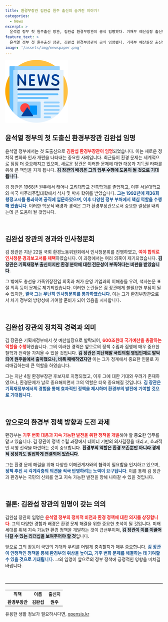 ```yaml
---
title: 환경부장관 김완섭 원주 출신의 숨겨진 이야기!
categories:
  - News
excerpt: >
  윤석열 정부 첫 원주출신 장관, 김완섭 환경부장관이 공식 임명됐다. 기재부 예산실장 출신인 그는 논란 속에서도 인사청문회를 통과하며 새로운 환경 정책을 이끌게 된다.
feature_text: >
  윤석열 정부 첫 원주출신 장관, 김완섭 환경부장관이 공식 임명됐다. 기재부 예산실장 출신인 그는 논란 속에서도 인사청문회를 통과하며 새로운 환경 정책을 이끌게 된다.
image: '/assets/img/newspaper.png'
---
```


<p><img src="/assets/img/newspaper.png" alt="kimp 속보" /></p>

<h2 data-ke-size="size26">윤석열 정부의 첫 도출신 환경부장관 김완섭 임명</h2>

<p data-ke-size="size16">윤석열 정부에서는 첫 도출신으로 <b><span style="color: #ee2323;">김완섭 환경부장관이 임명</span></b>되었습니다. 이는 새로운 정치적 변화와 인사 개편을 나타내는 중요한 사례입니다. 최근들어 환경 문제는 세계적으로 점점 더 중요해지고 있으며, 새로운 장관은 이러한 문제에 대한 대응과 기득권 타파를 위해 큰 책임을 지게 됩니다. <b><span style="background-color: #21538527;">김 장관의 배경은 그의 업무 수행에 도움이 될 것으로 기대됩니다</span></b>.</p>

<p data-ke-size="size16">김 장관은 1968년 원주에서 태어나 고려대학교 건축학과를 졸업하고, 이후 서울대학교와 미국 미주리주립대학에서 석사 및 박사 학위를 받았습니다. <b><span style="color: #1a5490;">그는 1992년에 제36회 행정고시를 통과하여 공직에 입문하였으며, 이후 다양한 정부 부처에서 핵심 역할을 수행해 왔습니다</span></b>. 이러한 학문적 배경과 경력은 그가 환경부장관으로서 중요한 결정을 내리는데 큰 도움이 될 것입니다.</p>

<p data-ke-size="size16">&nbsp;</p>

<h2 data-ke-size="size26">김완섭 장관의 경과와 인사청문회</h2>

<p data-ke-size="size16">김 장관은 지난 22일 국회 환경노동위원회에서 인사청문회를 진행하였고, <b><span style="color: #ee2323;">여야 합의로 인사청문 경과보고서를 채택</span></b>하였습니다. 이 과정에서는 여러 의혹이 제기되었습니다. <b><span style="background-color: #21538527;">김 장관은 기획재정부 출신이지만 환경 분야에 대한 전문성이 부족하다는 비판을 받았습니다</span></b>.</p>

<p data-ke-size="size16">그 밖에도 총선용 가족위장전입 의혹과 처가 운영 기업과의 이해충돌 우려, 석사논문 표절 의혹 등이 문제로 제기되었습니다. 이러한 논란들은 김 장관에게 불필요한 부담이 될 수 있지만, <b><span style="color: #1a5490;">결국 그는 무난히 인사청문회를 통과하였습니다</span></b>. 이는 그가 환경부장관으로서 차기 정부의 방향성에 기여할 준비가 되어 있음을 시사합니다.</p>

<p data-ke-size="size16">&nbsp;</p>

<h2 data-ke-size="size26">김완섭 장관의 정치적 경력과 의미</h2>

<p data-ke-size="size16">김 장관은 기획재정부에서 첫 예산실장으로 발탁되어, <b><span style="color: #ee2323;">600조원대 국가예산을 총괄하는 역할을 수행</span></b>하였습니다. 그의 이러한 경력은 앞으로의 정책 수립과 집행에 매우 중요한 철학과 전략을 가져올 수 있을 것입니다. <b><span style="background-color: #21538527;">김 장관은 지난해말 국민의힘 영입인재로 발탁되어 원주을에서 출마했으나, 비록 패배하였지만</span></b> 이는 그가 정계에서 중요한 인물로 자리매김하는데 큰 역할을 하였습니다.</p>

<p data-ke-size="size16">그는 지난 4일 환경부장관 후보자로 지명되었고, 이후 그에 대한 기대와 우려가 존재하였으나, 환경문제가 날로 중요해지면서 그의 역할은 더욱 중요해질 것입니다. <b><span style="color: #1a5490;">김 장관은 기획재정부에서의 경험을 통해 효과적인 정책을 제시하며 환경부의 발전에 기여할 것으로 기대됩니다</span></b>.</p>

<p data-ke-size="size16">&nbsp;</p>

<h2 data-ke-size="size26">앞으로의 환경부 정책 방향과 도전 과제</h2>

<p data-ke-size="size16">환경부는 <b><span style="color: #ee2323;">기후 변화 대응과 지속 가능한 발전을 위한 정책을 개발</span></b>해야 할 중요한 임무를 맡고 있습니다. 김 장관이 정책 수립 과정에서 데이터 기반의 의사결정을 내리고, 효과적인 시행 전략을 마련하는 것이 중요합니다. <b><span style="background-color: #21538527;">환경부의 역할은 환경 보존뿐만 아니라 경제적 성장과도 밀접하게 연결되어 있습니다</span></b>.</p>

<p data-ke-size="size16">그는 환경 문제 해결을 위해 다양한 이해관계자와의 협력이 필요함을 인지하고 있으며, <b><span style="color: #1a5490;">정책 추진 시 각계각층의 의견을 적극 반영하려는 노력이 요구됩니다</span></b>. 이를 통해 김 장관과 환경부는 국민의 신뢰를 얻고 지속 가능한 발전을 향해 나아갈 수 있을 것입니다.</p>

<p data-ke-size="size16">&nbsp;</p>

<h2 data-ke-size="size26">결론: 김완섭 장관의 임명이 갖는 의의</h2>

<p data-ke-size="size16">김완섭 장관의 임명은 <b><span style="color: #ee2323;">윤석열 정부의 정치적 비전과 환경 정책에 대한 의지를 상징합니다</span></b>. 그의 다양한 경험과 배경은 환경 문제 해결을 위한 중요한 초석이 될 것입니다. 미래 세대를 위해 지속 가능한 환경 정책을 개발하는 것이 급선무이며, <b><span style="background-color: #21538527;">김 장관이 이를 이끌어 나갈 수 있는 리더십을 보여주어야 할 것</span></b>입니다.</p>

<p data-ke-size="size16">앞으로 그의 활동이 국민의 기대와 우려를 어떻게 충족할지가 매우 중요합니다. <b><span style="color: #1a5490;">김 장관이 안정적인 정책을 통해 환경부의 위상을 높이고, 기후 변화 문제를 해결하는 데 기여할 수 있을 것으로 기대됩니다</span></b>. 그의 임명이 앞으로의 정부 정책에 긍정적인 영향을 미치길 바랍니다.</p>

<p data-ke-size="size16">&nbsp;</p>

<hr style="height: 1px; border: none; border-top: 2px solid #eee;"/>

<table style="width: 100%; border-collapse: collapse; margin-top: 20px;">
<tr>
<td style="text-align: center; height: 17px;"><b>직책</b></td>
<td style="text-align: center; height: 17px;"><b>이름</b></td>
<td style="text-align: center; height: 17px;"><b>출신지</b></td>
</tr>
<tr>
<td style="text-align: center; height: 17px;"><b>환경부장관</b></td>
<td style="text-align: center; height: 17px;"><b>김완섭</b></td>
<td style="text-align: center; height: 17px;"><b>원주</b></td>
</tr>
</table>
유용한 생활 정보가 필요하시다면, <a href="https://opensis.kr" rel="dofollow">opensis.kr</a>


